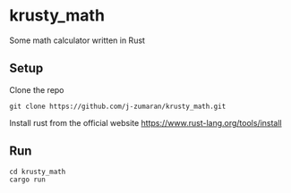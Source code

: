 # krusty_math
Some math calculator written in Rust

## Setup

Clone the repo
```
git clone https://github.com/j-zumaran/krusty_math.git
```
Install rust from the official website https://www.rust-lang.org/tools/install

## Run
```
cd krusty_math
cargo run
```
